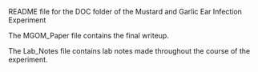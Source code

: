 README file for the DOC folder of the Mustard and Garlic Ear Infection Experiment

The MGOM_Paper file contains the final writeup.

The Lab_Notes file contains lab notes made throughout the course of the experiment. 
